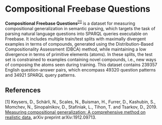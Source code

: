 # Compositional Freebase Questions

**Compositional Freebase Questions**<sup>[[1]](#myfootnote1)</sup> is a dataset for measuring compositional generalization in semantic parsing, which targets the task of parsing natural 
language questions into SPARQL queries executable on Freebase. It includes multiple train/test splits with maximally divergent examples in terms of compounds, 
generated using the Distribution-Based Compositionality Assessment (DBCA) method, while maintaining a low divergence in terms of primitive elements (atoms). 
In these splits, the test set is constrained to examples containing novel compounds, i.e., new ways of composing the atoms seen during training. This dataset
contains 239357 English question-answer pairs, which encompass 49320 question patterns and 34921 SPARQL query patterns.


## References 
<a name="myfootnote1">[1]</a> Keysers, D., Schärli, N., Scales, N., Buisman, H., Furrer, D., Kashubin, S., Momchev, N., Sinopalnikov, D., Stafiniak, L., Tihon, T. and Tsarkov, D., 2019. [Measuring compositional generalization: A comprehensive method on realistic data.](https://arxiv.org/pdf/1912.09713.pdf) arXiv preprint arXiv:1912.09713.
